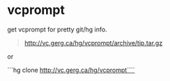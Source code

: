 # vcprompt
get vcprompt for pretty git/hg info.

> http://vc.gerg.ca/hg/vcprompt/archive/tip.tar.gz

or

```hg clone http://vc.gerg.ca/hg/vcprompt````

